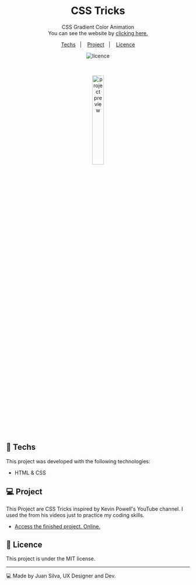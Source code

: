 <h1 align="center"> CSS Tricks </h1>

<p align="center">
CSS Gradient Color Animation <br/>
You can see the website by <a href="https://juanpablodesigner.github.io/CSS-Tricks/CSS-Gradient-Color-Animation/">clicking here.</a>
</p>

<p align="center">
  <a href="#-techs">Techs</a>&nbsp;&nbsp;&nbsp;|&nbsp;&nbsp;&nbsp;
  <a href="#-project">Project</a>&nbsp;&nbsp;&nbsp;|&nbsp;&nbsp;&nbsp;
  <a href="#memo-licence">Licence</a>
</p>

<p align="center">
  <img alt="licence" src="https://img.shields.io/static/v1?label=license&message=MIT&color=49AA26&labelColor=000000">
</p>

<br>

<p align="center">
  <img alt="project preview" src="https://i.ibb.co/ycDVXtZm/no-bg-2.webp" width="25%">
</p>

[//]: # (https://github.com/JuanPabloDesigner/images-storage/assets/113949476/bee1bf56-9872-41fc-b305-5d244d5f27bc)

## 🚀 Techs

This project was developed with the following technologies:

- HTML & CSS

## 💻 Project

This Project are CSS Tricks inspired by Kevin Powell's YouTube channel. I used the from his videos just to practice my coding skills.

- [Access the finished project. Online.](https://juanpablodesigner.github.io/CSS-Tricks/CSS%20Gradiant%20Color%20Animation/)

## :memo: Licence

This project is under the MIT license.

---

💻 Made by Juan Silva, UX Designer and Dev.
